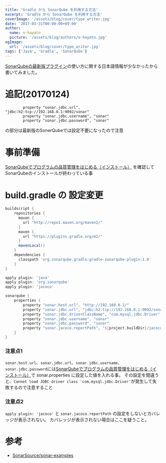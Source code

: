 ```yaml
---
title: 'Gradle から SonarQube を利用する方法'
excerpt: 'Gradle から SonarQube を利用する方法'
coverImage: '/assets/blog/cover/type_writer.jpg'
date: '2017-03-31T00:00:00+09:00'
author:
  name: o-hayato
  picture: '/assets/blog/authors/o-hayato.jpg'
ogImage:
  url: '/assets/blog/cover/type_writer.jpg'
tags: ['Java', 'Gradle', 'SonarQube']
---
```


[SonarQubeの最新版プラグイン](http://docs.sonarqube.org/display/SONAR/Analyzing+with+SonarQube+Scanner+for+Gradle)の使い方に関する日本語情報が少なかったから書いてみました。

# 追記(20170124)

```
        property "sonar.jdbc.url", "jdbc:h2:tcp://192.168.0.1:9092/sonar"
        property "sonar.jdbc.username", "sonar"
        property "sonar.jdbc.password", "sonar"
```

の部分は最新版のSonerQubeでは設定不要になったので注意

# 事前準備

[SonarQubeでプログラムの品質管理をはじめる（インストール）](http://qiita.com/sh-ogawa/items/4966afaaed72b444ab80)
を確認してSonarQubeのインストールが終わっている事

# build.gradle の 設定変更

```gradle
buildscript {
    repositories { 
      maven {
        url "http://repo1.maven.org/maven2/"
      }
      maven {
        url "https://plugins.gradle.org/m2/"
      }
      mavenLocal()
    }
    dependencies { 
      classpath 'org.sonarqube.gradle:gradle-sonarqube-plugin:1.0'
    }
}

apply plugin: 'java'
apply plugin: 'org.sonarqube'
apply plugin: 'jacoco'

sonarqube {
    properties {
        property "sonar.host.url", "http://192.168.0.1/"
        property "sonar.jdbc.url", "jdbc:h2:tcp://192.168.0.1:9092/sonar"
        property "sonar.jdbc.driverClassName", "com.mysql.jdbc.Driver"
        property "sonar.jdbc.username", "sonar"
        property "sonar.jdbc.password", "sonar"
        property "sonar.jacoco.reportPath", "${project.buildDir}/jacoco/test.exec"
    }
}

```


### 注意点1

`sonar.host.url`、`sonar.jdbc.url`、`sonar.jdbc.username`、`sonar.jdbc.password`には[SonarQubeでプログラムの品質管理をはじめる（インストール）](http://qiita.com/sh-ogawa/items/4966afaaed72b444ab80)で sonar.properties に設定した値を入れる事。
その設定を間違うと、`Cannot load JDBC driver class 'com.mysql.jdbc.Driver'`が発生して失敗するので注意すること

### 注意点2

`apply plugin: 'jacoco'` と `sonar.jacoco.reportPath` の設定をしないとカバレッジが表示されない。
カバレッジが表示されない場合はここを疑うこと。

# 参考

* [SonarSource/sonar-examples](https://github.com/SonarSource/sonar-examples/blob/master/projects/multi-module/gradle/java-gradle-modules/build.gradle)
